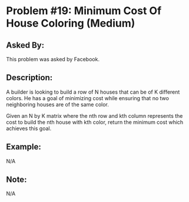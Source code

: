 # Problem #19: Minimum Cost Of House Coloring (Medium)

## Asked By:

This problem was asked by Facebook.

## Description:
 
A builder is looking to build a row of N houses that can be of K different colors. He has a goal of minimizing cost while ensuring that no two neighboring houses are of the same color.  

Given an N by K matrix where the nth row and kth column represents the cost to build the nth house with kth color, return the minimum cost which achieves this goal.

## Example:

N/A

## Note:

N/A